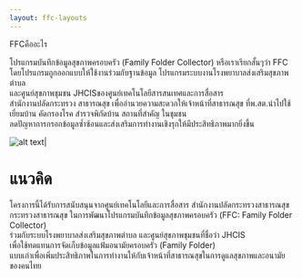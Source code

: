 ```yaml
---
layout: ffc-layouts
---
```



FFCคืออะไร

โปรแกรมบันทึกข้อมูลสุขภาพครอบครัว (Family Folder Collector) หรือเราเรียกสั้นๆว่า FFC  
โดยโปรแกรมถูกออกแบบให้ใช้งานร่วมกับฐานข้อมูล โปรแกรมระบบงานโรงพยาบาลส่งเสริมสุขภาพตำบล  
และศูนย์สุขภาพชุมชน JHCISของศูนย์เทคโนโลยีสารสนเทศและการสื่อสาร  
สำนักงานปลัดกระทรวง สาธารณสุข เพื่ออำนวยความสะดวกให้เจ้าหน้าที่สาธารณสุข
ที่พ.สต.นำไปใช้ เยี่ยมบ้าน คัดกรองโรค สำรวจพิกัดบ้าน สถานที่สำคัญ ในชุมชน    
ลดปัญหาการกรอกข้อมูลซ้ำซ้อนและส่งเสริมการทำงานเชิงรุกให้มีประสิทธิภาพมากยิ่งขึ้น  


![alt text](https://www.it24hrs.com/wp-content/uploads/2014/05/ffc_plus_nectec_03.jpg)|

# แนวคิด

โครงการนี้ได้รับการสนับสนุนจากศูนย์เทคโนโลยีและการสื่อสาร สำนักงานปลัดกระทรวงสาธารณสุข<br>
กระทรวงสาธารณสุข ในการพัฒนาโปรแกรมบันทึกข้อมูลสุขภาพครอบครัว (FFC: Family Folder Collector)<br>
ร่วมกับระบบโรงพยาบาลส่งเสริมสุขภาพตำบล และศูนย์สุขภาพชุมชนที่ชื่อว่า JHCIS<br>
เพื่อใช้ทดแทนการจัดเก็บข้อมูลแฟ้มอนามัยครอบครัว (Family Folder)<br>
แบบเก่าเพื่อเพิ่มประสิทธิภาพในการทำงานให้กับเจ้าหน้าที่สาธารณสุขในการดูแลสุขภาพและอนามัยของคนไทย
